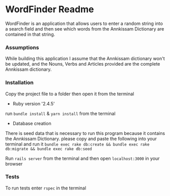 # WordFinder Readme

WordFinder is an application that allows users to enter a random string into a search field and then see which words from the Annkissam Dictionary are contained in that string.

### Assumptions

While building this application I assume that the Annkissam dictionary won't be updated, and the Nouns, Verbs and Articles provided are the complete Annkissam dictionary.

### Installation

Copy the project file to a folder then open it from the terminal

* Ruby version '2.4.5'

run `bundle install` & `yarn install` from the terminal

* Database creation

There is seed data that is necessary to run this program because it contains the Annkissam Dictionary. please copy and paste the following into your terminal and run it `bundle exec rake db:create && bundle exec rake db:migrate && bundle exec rake db:seed`

Run `rails server` from the terminal and then open `localhost:3000` in your browser

### Tests

To run tests enter `rspec` in the terminal
